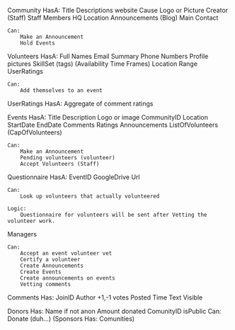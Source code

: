 Community
    HasA:
        Title
        Descriptions
        website
        Cause
        Logo or Picture
        Creator (Staff)
        Staff
        Members
        HQ Location
        Announcements (Blog)
        Main Contact

    Can:
        Make an Announcement
        Hold Events

Volunteers
    HasA:
        Full Names
        Email
        Summary
        Phone Numbers
        Profile pictures
        SkillSet (tags)
        (Availability Time Frames)
        Location
        Range
        UserRatings


    Can:
        Add themselves to an event


UserRatings
    HasA:
        Aggregate of comment ratings

Events
    HasA:
        Title
        Description
        Logo or image
        CommunityID
        Location
        StartDate
        EndDate
        Comments
        Ratings
        Announcements
        ListOfVolunteers
        (CapOfVolunteers)
    
    Can:
        Make an Announcement
        Pending volunteers (volunteer) 
        Accept Volunteers (Staff)



Questionnaire
    HasA:
        EventID
        GoogleDrive Url
    
    Can:
        Look up volunteers that actually volunteered

    Logic:
        Questionnaire for volunteers will be sent after Vetting the volunteer work.

Managers

    Can:
        Accept an event volunteer vet
        Certify a volunteer
        Create Announcements
        Create Events
        Create announcements on events
        Vetting comments


Comments
    Has:
        JoinID
        Author
        +1,-1 votes
        Posted Time
        Text
        Visible
        
Donors
    Has:
        Name if not anon
        Amount donated
        ComunityID
        isPublic
    Can:
        Donate (duh...)
(Sponsors
    Has:
        Comunities)